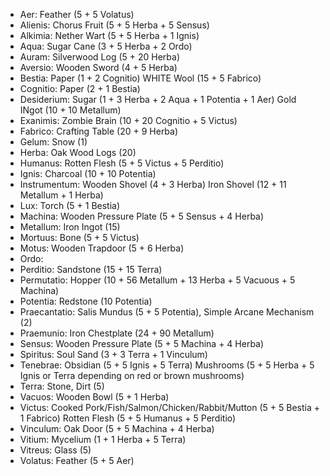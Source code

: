 * Aer: Feather (5 + 5 Volatus)
* Alienis: Chorus Fruit (5 + 5 Herba + 5 Sensus)
* Alkimia: Nether Wart (5 + 5 Herba + 1 Ignis)
* Aqua: Sugar Cane (3 + 5 Herba + 2 Ordo)
* Auram: Silverwood Log (5 + 20 Herba)
* Aversio: Wooden Sword (4 + 5 Herba)
* Bestia: Paper (1 + 2 Cognitio) WHITE Wool (15 + 5 Fabrico)
* Cognitio: Paper (2 + 1 Bestia)
* Desiderium: Sugar (1 + 3 Herba + 2 Aqua + 1 Potentia + 1 Aer) Gold INgot (10 + 10 Metallum)
* Exanimis: Zombie Brain (10 + 20 Cognitio + 5 Victus)
* Fabrico: Crafting Table (20 + 9 Herba)
* Gelum: Snow (1)
* Herba: Oak Wood Logs (20)
* Humanus: Rotten Flesh (5 + 5 Victus + 5 Perditio)
* Ignis: Charcoal (10 + 10 Potentia)
* Instrumentum: Wooden Shovel (4 + 3 Herba) Iron Shovel (12 + 11 Metallum + 1 Herba)
* Lux: Torch (5 + 1 Bestia)
* Machina: Wooden Pressure Plate (5 + 5 Sensus + 4 Herba)
* Metallum: Iron Ingot (15) 
* Mortuus: Bone (5 + 5 Victus)
* Motus: Wooden Trapdoor (5 + 6 Herba)
* Ordo: 
* Perditio: Sandstone (15 + 15 Terra)
* Permutatio: Hopper (10 + 56 Metallum + 13 Herba + 5 Vacuous + 5 Machina)
* Potentia: Redstone (10 Potentia)
* Praecantatio: Salis Mundus (5 + 5 Potentia), Simple Arcane Mechanism (2)
* Praemunio: Iron Chestplate (24 + 90 Metallum)
* Sensus: Wooden Pressure Plate (5 + 5 Machina + 4 Herba)
* Spiritus: Soul Sand (3 + 3 Terra + 1 Vinculum)
* Tenebrae: Obsidian (5 + 5 Ignis + 5 Terra) Mushrooms (5 + 5 Herba + 5 Ignis or Terra depending on red or brown mushrooms)
* Terra: Stone, Dirt (5)
* Vacuos: Wooden Bowl (5 + 1 Herba)
* Victus: Cooked Pork/Fish/Salmon/Chicken/Rabbit/Mutton (5 + 5 Bestia + 1 Fabrico) Rotten Flesh (5 + 5 Humanus + 5 Perditio)
* Vinculum: Oak Door (5 + 5 Machina + 4 Herba)
* Vitium: Mycelium (1 + 1 Herba + 5 Terra)
* Vitreus: Glass (5)
* Volatus: Feather (5 + 5 Aer)

